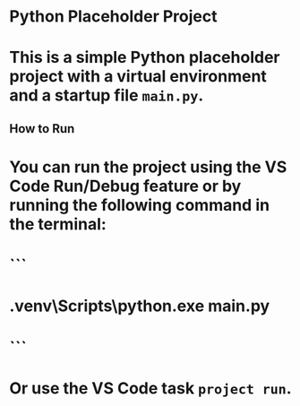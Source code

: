 # Python Placeholder Project

# This is a simple Python placeholder project with a virtual environment and a startup file `main.py`.

## How to Run

# You can run the project using the VS Code Run/Debug feature or by running the following command in the terminal:

# ```
# .venv\Scripts\python.exe main.py
# ```

# Or use the VS Code task `project run`.
